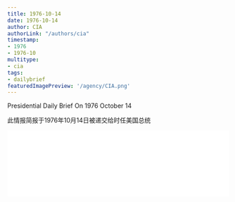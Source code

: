 ```yaml
---
title: 1976-10-14
date: 1976-10-14
author: CIA 
authorLink: "/authors/cia"
timestamp: 
- 1976
- 1976-10
multitype: 
- cia
tags: 
- dailybrief
featuredImagePreview: '/agency/CIA.png'
---
```



Presidential Daily Brief On 1976 October 14

此情报简报于1976年10月14日被递交给时任美国总统

<!--more-->





<div id="over" style="width:100%; overflow:hidden"> <iframe id="sFrame" name="sFrame" frameborder="no" border="0"  allowfullscreen marginwidth="0" scrolling="no" src = " /CIA/1976-10-14.html "  style = " position:absulute; width: 806px; top: 300;" > </iframe> </div>